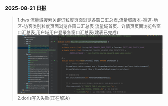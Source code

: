 ### 2025-08-21 日报
>1.dws 流量域搜索关键词粒度页面浏览各窗口汇总表,流量域版本-渠道-地区-访客类别粒度页面浏览各窗口汇总表
流量域首页、详情页页面浏览各窗口汇总表,用户域用户登录各窗口汇总表(建表已完成)
![img_2.png](../imgs/0821_01.png)
> 2.doris写入失败(正在解决)
